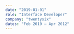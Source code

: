 ```yaml
---
date: "2019-01-01"
role: "Interface Developer"
company: "twentysix"
dates: "Feb 2010 – Apr 2012"
---
```



